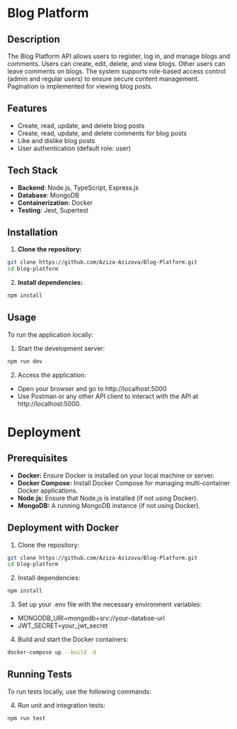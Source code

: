 # Blog Platform

## Description

The Blog Platform API allows users to register, log in, and manage blogs and comments.
Users can create, edit, delete, and view blogs. Other users can leave comments on blogs. The
system supports role-based access control (admin and regular users) to ensure secure
content management. Pagination is implemented for viewing blog posts.

## Features

-   Create, read, update, and delete blog posts
-   Create, read, update, and delete comments for blog posts
-   Like and dislike blog posts
-   User authentication (default role: user)

## Tech Stack

-   **Backend**: Node.js, TypeScript, Express.js
-   **Database**: MongoDB
-   **Containerization**: Docker
-   **Testing**: Jest, Supertest

## Installation

1. **Clone the repository:**

```bash
git clone https://github.com/Aziza-Azizova/Blog-Platform.git
cd blog-platform
```

2. **Install dependencies:**

```bash
npm install
```

## Usage

To run the application locally:

1. Start the development server:

```bash
npm run dev
```

2. Access the application:

-   Open your browser and go to http://localhost:5000
-   Use Postman or any other API client to interact with the API at http://localhost:5000.

# Deployment

## Prerequisites

-   **Docker:** Ensure Docker is installed on your local machine or server.
-   **Docker Compose:** Install Docker Compose for managing multi-container Docker applications.
-   **Node.js:** Ensure that Node.js is installed (if not using Docker).
-   **MongoDB:** A running MongoDB instance (if not using Docker).

## Deployment with Docker

1. Clone the repository:

```bash
git clone https://github.com/Aziza-Azizova/Blog-Platform.git
cd blog-platform
```

2. Install dependencies:

```bash
npm install
```

3. Set up your .env file with the necessary environment variables:

-   MONGODB_URI=mongodb+srv://your-databse-url
-   JWT_SECRET=your_jwt_secret

4. Build and start the Docker containers:

```bash
docker-compose up --build -d
```

## Running Tests

To run tests locally, use the following commands:

4. Run unit and integration tests:

```bash
npm run test
```
